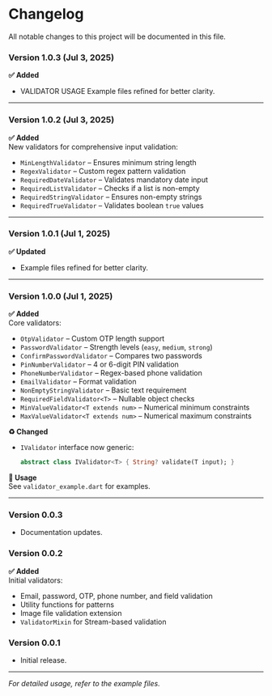 # Changelog

All notable changes to this project will be documented in this file.


### **Version 1.0.3** (Jul 3, 2025)
**✅ Added**
- VALIDATOR USAGE Example files refined for better clarity.

---


### **Version 1.0.2** (Jul 3, 2025)
**✅ Added**  
New validators for comprehensive input validation:
- `MinLengthValidator` – Ensures minimum string length
- `RegexValidator` – Custom regex pattern validation
- `RequiredDateValidator` – Validates mandatory date input
- `RequiredListValidator` – Checks if a list is non-empty
- `RequiredStringValidator` – Ensures non-empty strings
- `RequiredTrueValidator` – Validates boolean `true` values

---

### **Version 1.0.1** (Jul 1, 2025)
**✅ Updated**
- Example files refined for better clarity.

---

### **Version 1.0.0** (Jul 1, 2025)
**✅ Added**  
Core validators:
- `OtpValidator` – Custom OTP length support
- `PasswordValidator` – Strength levels (`easy`, `medium`, `strong`)
- `ConfirmPasswordValidator` – Compares two passwords
- `PinNumberValidator` – 4 or 6-digit PIN validation
- `PhoneNumberValidator` – Regex-based phone validation
- `EmailValidator` – Format validation
- `NonEmptyStringValidator` – Basic text requirement
- `RequiredFieldValidator<T>` – Nullable object checks
- `MinValueValidator<T extends num>` – Numerical minimum constraints
- `MaxValueValidator<T extends num>` – Numerical maximum constraints

**♻️ Changed**
- `IValidator` interface now generic:
  ```dart
  abstract class IValidator<T> { String? validate(T input); }
  ```

**🧪 Usage**  
See `validator_example.dart` for examples.

---

### **Version 0.0.3**
- Documentation updates.

### **Version 0.0.2**
**✅ Added**  
Initial validators:
- Email, password, OTP, phone number, and field validation
- Utility functions for patterns
- Image file validation extension
- `ValidatorMixin` for Stream-based validation

### **Version 0.0.1**
- Initial release.

---  
*For detailed usage, refer to the example files.*